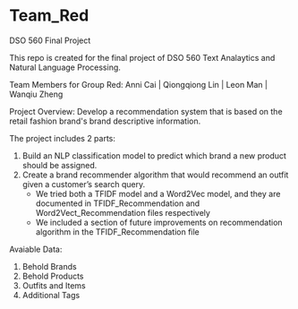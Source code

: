 # Team_Red
DSO 560 Final Project

This repo is created for the final project of DSO 560 Text Analaytics and Natural Language Processing. 

Team Members for Group Red:
Anni Cai | Qiongqiong Lin | Leon Man | Wanqiu Zheng

Project Overview:
Develop a recommendation system that is based on the retail fashion brand's brand descriptive information.

The project includes 2 parts:
1. Build an NLP classification model to predict which brand a new product should be assigned.
2. Create a brand recommender algorithm that would recommend an outfit given a customer’s search query.
   - We tried both a TFIDF model and a Word2Vec model, and they are documented in TFIDF_Recommendation and Word2Vect_Recommendation files respectively
   - We included a section of future improvements on recommendation algorithm in the TFIDF_Recommendation file

Avaiable Data:
1. Behold Brands
2. Behold Products
3. Outfits and Items
4. Additional Tags
